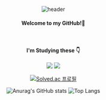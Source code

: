 <div align="center"> 
  
![header](https://capsule-render.vercel.app/api?type=Waving&text=mkway999&fontColor=08298A&fontSize=40) 
<br/>

#### Welcome to my GitHub!:wave:
<br/>

#### I'm Studying these :point_down:
<img src="https://img.shields.io/badge/JAVA-007396?style=for-the-badge&logo=java&logoColor=white">
<img src="https://img.shields.io/badge/Oracle-F80000?style=for-the-badge&logo=Oracle&logoColor=white">
<br/>

[![Solved.ac
프로필](http://mazassumnida.wtf/api/v2/generate_badge?boj=909160)](https://solved.ac/909160)

![Anurag's GitHub stats](https://github-readme-stats.vercel.app/api?username=mkway999&show_icons=true&theme=transparent)
![Top Langs](https://github-readme-stats.vercel.app/api/top-langs/?username=mkway999&layout=compact&theme=merko)

</div>





<!--
**mkway999/mkway999** is a ✨ _special_ ✨ repository because its `README.md` (this file) appears on your GitHub profile.

Here are some ideas to get you started:

- 🔭 I’m currently working on ...
- 🌱 I’m currently learning ...
- 👯 I’m looking to collaborate on ...
- 🤔 I’m looking for help with ...
- 💬 Ask me about ...
- 📫 How to reach me: ...
- 😄 Pronouns: ...
- ⚡ Fun fact: ...
-->

